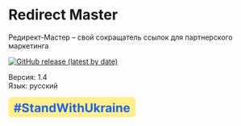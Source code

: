 # Redirect Master

Редирект-Мастер – свой сокращатель ссылок для партнерского маркетинга

[![GitHub release (latest by date)](https://img.shields.io/github/v/release/pekarskyi/RedirectMaster?style=for-the-badge)](https://GitHub.com/pekarskyi/RedirectMaster/releases/)

Версия: 1.4<br>
Язык: русский

[![Stand With Ukraine](https://raw.githubusercontent.com/vshymanskyy/StandWithUkraine/main/badges/StandWithUkraine.svg)](https://sitex.me/standwithukraine)